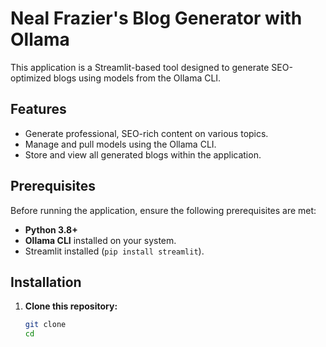 # Neal Frazier's Blog Generator with Ollama

This application is a Streamlit-based tool designed to generate SEO-optimized blogs using models from the Ollama CLI. 

## Features
- Generate professional, SEO-rich content on various topics.
- Manage and pull models using the Ollama CLI.
- Store and view all generated blogs within the application.

## Prerequisites
Before running the application, ensure the following prerequisites are met:
- **Python 3.8+**
- **Ollama CLI** installed on your system.
- Streamlit installed (`pip install streamlit`).

## Installation

1. **Clone this repository:**
   ```bash
   git clone 
   cd 